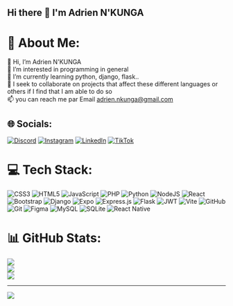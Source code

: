 ## Hi there 👋 I'm Adrien N'KUNGA

# 💫 About Me:
👋 Hi, I’m Adrien N'KUNGA<br>👀 I’m interested in programming in general<br>🌱 I’m currently learning python, django, flask..<br>💞️ I seek to collaborate on projects that affect these different languages or others if I find that I am able to do so<br>📫 you can reach me par Email adrien.nkunga@gmail.com


## 🌐 Socials:
[![Discord](https://img.shields.io/badge/Discord-%237289DA.svg?logo=discord&logoColor=white)](https://discord.gg/adriano23700) [![Instagram](https://img.shields.io/badge/Instagram-%23E4405F.svg?logo=Instagram&logoColor=white)](https://instagram.com/adriano_stylesheet) [![LinkedIn](https://img.shields.io/badge/LinkedIn-%230077B5.svg?logo=linkedin&logoColor=white)](https://www.linkedin.com/in/adrien-n-kunga-a44573363/?originalSubdomain=cm) [![TikTok](https://img.shields.io/badge/TikTok-%23000000.svg?logo=TikTok&logoColor=white)](https://tiktok.com/@adrien98569) 

# 💻 Tech Stack:
![CSS3](https://img.shields.io/badge/css3-%231572B6.svg?style=for-the-badge&logo=css3&logoColor=white) ![HTML5](https://img.shields.io/badge/html5-%23E34F26.svg?style=for-the-badge&logo=html5&logoColor=white) ![JavaScript](https://img.shields.io/badge/javascript-%23323330.svg?style=for-the-badge&logo=javascript&logoColor=%23F7DF1E) ![PHP](https://img.shields.io/badge/php-%23777BB4.svg?style=for-the-badge&logo=php&logoColor=white) ![Python](https://img.shields.io/badge/python-3670A0?style=for-the-badge&logo=python&logoColor=ffdd54) ![NodeJS](https://img.shields.io/badge/node.js-6DA55F?style=for-the-badge&logo=node.js&logoColor=white) ![React](https://img.shields.io/badge/react-%2320232a.svg?style=for-the-badge&logo=react&logoColor=%2361DAFB) ![Bootstrap](https://img.shields.io/badge/bootstrap-%238511FA.svg?style=for-the-badge&logo=bootstrap&logoColor=white) ![Django](https://img.shields.io/badge/django-%23092E20.svg?style=for-the-badge&logo=django&logoColor=white) ![Expo](https://img.shields.io/badge/expo-1C1E24?style=for-the-badge&logo=expo&logoColor=#D04A37) ![Express.js](https://img.shields.io/badge/express.js-%23404d59.svg?style=for-the-badge&logo=express&logoColor=%2361DAFB) ![Flask](https://img.shields.io/badge/flask-%23000.svg?style=for-the-badge&logo=flask&logoColor=white) ![JWT](https://img.shields.io/badge/JWT-black?style=for-the-badge&logo=JSON%20web%20tokens) ![Vite](https://img.shields.io/badge/vite-%23646CFF.svg?style=for-the-badge&logo=vite&logoColor=white) ![GitHub](https://img.shields.io/badge/github-%23121011.svg?style=for-the-badge&logo=github&logoColor=white) ![Git](https://img.shields.io/badge/git-%23F05033.svg?style=for-the-badge&logo=git&logoColor=white) ![Figma](https://img.shields.io/badge/figma-%23F24E1E.svg?style=for-the-badge&logo=figma&logoColor=white) ![MySQL](https://img.shields.io/badge/mysql-4479A1.svg?style=for-the-badge&logo=mysql&logoColor=white) ![SQLite](https://img.shields.io/badge/sqlite-%2307405e.svg?style=for-the-badge&logo=sqlite&logoColor=white) ![React Native](https://img.shields.io/badge/react_native-%2320232a.svg?style=for-the-badge&logo=react&logoColor=%2361DAFB)
# 📊 GitHub Stats:
![](https://github-readme-stats.vercel.app/api?username=Mervilois&theme=dark&hide_border=false&include_all_commits=false&count_private=true)<br/>
![](https://nirzak-streak-stats.vercel.app/?user=Mervilois&theme=dark&hide_border=false)<br/>
![](https://github-readme-stats.vercel.app/api/top-langs/?username=Mervilois&theme=dark&hide_border=false&include_all_commits=false&count_private=true&layout=compact)

---
[![](https://visitcount.itsvg.in/api?id=Mervilois&icon=0&color=0)](https://visitcount.itsvg.in)

<!-- Proudly created with GPRM ( https://gprm.itsvg.in ) -->
